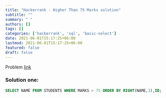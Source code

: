 ```yaml
---
title: "Hackerrank - Higher Than 75 Marks solution"
subtitle: ""
summary: " "
authors: []
tags: []
categories: ['hackerrank', 'sql', 'basic-select']
date: 2021-06-01T15:17:25+06:00
lastmod: 2021-06-01T15:17:25+06:00
featured: false
draft: false
---
```

Problem [link](https://www.hackerrank.com/challenges/more-than-75-marks)

### Solution one:

```sql
SELECT NAME FROM STUDENTS WHERE MARKS > 75 ORDER BY RIGHT(NAME,3),ID;
```
